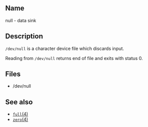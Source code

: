 ## Name

null - data sink

## Description

`/dev/null` is a character device file which discards input.

Reading from `/dev/null` returns end of file and exits with status 0.

## Files

-   /dev/null

## See also

-   [`full`(4)](help://man/4/full)
-   [`zero`(4)](help://man/4/zero)
